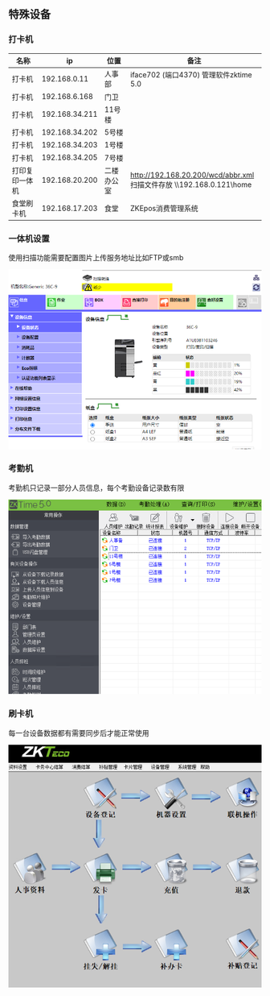  



## 特殊设备

### 打卡机

 

| 名称           | ip             | 位置       | 备注                                                         |
| -------------- | -------------- | ---------- | ------------------------------------------------------------ |
| 打卡机         | 192.168.0.11   | 人事部     | iface702  (端口4370)  管理软件zktime 5.0                     |
| 打卡机         | 192.168.6.168  | 门卫       |                                                              |
| 打卡机         | 192.168.34.211 | 11号楼     |                                                              |
| 打卡机         | 192.168.34.202 | 5号楼      |                                                              |
| 打卡机         | 192.168.34.203 | 1号楼      |                                                              |
| 打卡机         | 192.168.34.205 | 7号楼      |                                                              |
| 打印复印一体机 | 192.168.20.200 | 二楼办公室 | http://192.168.20.200/wcd/abbr.xml<br />扫描文件存放 \\\\192.168.0.121\home |
| 食堂刷卡机     | 192.168.17.203 | 食堂       | ZKEpos消费管理系统                                           |





### 一体机设置

使用扫描功能需要配置图片上传服务地址比如FTP或smb

![](./服务器/imgs/一体机.png)

### 考勤机

考勤机只记录一部分人员信息，每个考勤设备记录数有限

![](./服务器/imgs/考勤机.png)

### 刷卡机

每一台设备数据都有需要同步后才能正常使用

![](./服务器/imgs/刷卡机.png)
